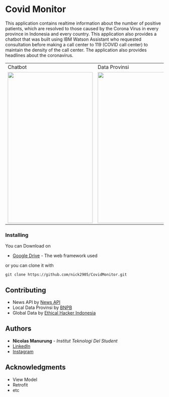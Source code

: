 # Covid Monitor

This application contains realtime information about the number of positive patients, which are resolved to those caused by the Corona Virus in every province in Indonesia and every country. This application also provides a chatbot that was built using IBM Watson Assistant who requested consultation before making a call center to 119 (COVID call center) to maintain the density of the call center. The application also provides headlines about the coronavirus.

<table>
  <tr>
    <td>Chatbot</td>
     <td>Data Provinsi</td>
     <td>Home Page</td>
  </tr>
  <tr>
    <td><img src="https://github.com/nick2905/CovidMonitor/blob/master/assets/WhatsApp%20Image%202020-04-09%20at%2014.31.46%20(1).jpeg" width=270 height=480></td>
    <td><img src="https://github.com/nick2905/CovidMonitor/blob/master/assets/WhatsApp%20Image%202020-04-09%20at%2014.31.46%20(2).jpeg" width=270 height=480></td>
    <td><img src="https://github.com/nick2905/CovidMonitor/blob/master/assets/WhatsApp%20Image%202020-04-09%20at%2014.31.46.jpeg" width=270 height=480></td>
  </tr>
 </table>

### Installing

You can Download on

* [Google Drive](https://drive.google.com/open?id=1GQT21WuV3VXyNmiPDoMi6rkpg8eGHhd6) - The web framework used

or you can clone it with

```
git clone https://github.com/nick2905/CovidMonitor.git
```

## Contributing

* News API by [News API](https://newsapi.org/)
* Local Data Provinsi by [BNPB](http://covid19.bnpb.go.id/)
* Global Data by [Ethical Hacker Indonesia](https://kawalcorona.com/api/)

## Authors

* **Nicolas Manurung** - *Institut Teknologi Del Student* 
* [LinkedIn](https://www.linkedin.com/in/nicolas-manurung-263204190/)
* [Instagram](https://www.instagram.com/nicolasmanurung/)


## Acknowledgments

* View Model
* Retrofit
* etc

